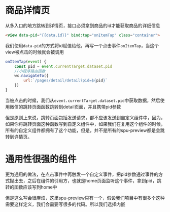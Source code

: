 # 商品详情页

从多入口的地方跳转到详情页，接口必须拿到商品的id才能获取商品的详细信息

```html
<view data-pid="{{data.id}}" bind:tap="onItemTap" class="container">
```

我们使用`data-pid`的方式将id赋值给他，再写一个点击事件`onItemTap`，当这个view被点击的时候就会被调用

```js
onItemTap(event) {
    const pid = event.currentTarget.dataset.pid
    //小程序路由函数
    wx.navigateTo({
        url:`/pages/detail/detail?pid=${pid}`
    })
}
```

当被点击的时候，我们从`event.currentTarget.dataset.pid`中获取数据，然后使用微信的跳转页面函数跳转到detail页面，并且携带pid参数

但是原则上来说，跳转页面包括发送请求，都不应该发送到自定义组件中，因为，如果你将跳转页面这种函数写到自定义组件中，如果我们在复用这个组件的时候，所有的自定义组件都拥有了这个功能，但是，并不是所有的spu-preview都是会跳转到详情页。

# 通用性很强的组件

更为通用的做法，在点击事件中再触发一个自定义事件，把pid参数通过事件的方式抛出去，之后在组件的引用方，也就是home页面监听这个事件，拿到pid，跳转的函数应该写到home中

但是这么写会很麻烦，这里spu-preview只有一个，假设我们项目中有很多个这种需要这样定义，我们会需要写很多的代码。所以我们选择内嵌
